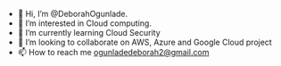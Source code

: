 - 👋 Hi, I’m @DeborahOgunlade.
- 👀 I’m interested in Cloud computing.
- 🌱 I’m currently learning Cloud Security
- 💞️ I’m looking to collaborate on AWS, Azure and Google Cloud project 
- 📫 How to reach me ogunladedeborah2@gmail.com

<!---
DeborahOgunlade/DeborahOgunlade is a ✨ special ✨ repository because its `README.md` (this file) appears on your GitHub profile.
You can click the Preview link to take a look at your changes.
--->
